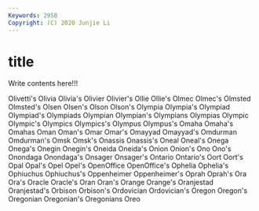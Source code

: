 ```yaml
---
Keywords: 2958
Copyright: (C) 2020 Junjie Li
---
```


# title

Write contents here!!!

Olivetti's 
Olivia 
Olivia's 
Olivier 
Olivier's 
Ollie 
Ollie's 
Olmec
Olmec's 
Olmsted 
Olmsted's 
Olsen 
Olsen's 
Olson 
Olson's 
Olympia 
Olympia's 
Olympiad
Olympiad's 
Olympiads 
Olympian 
Olympian's 
Olympians 
Olympias 
Olympic 
Olympic's 
Olympics 
Olympics's
Olympus 
Olympus's 
Omaha 
Omaha's 
Omahas 
Oman 
Oman's 
Omar 
Omar's 
Omayyad
Omayyad's 
Omdurman 
Omdurman's 
Omsk 
Omsk's 
Onassis 
Onassis's 
Oneal 
Oneal's 
Onega
Onega's 
Onegin 
Onegin's 
Oneida 
Oneida's 
Onion 
Onion's 
Ono 
Ono's 
Onondaga
Onondaga's 
Onsager 
Onsager's 
Ontario 
Ontario's 
Oort 
Oort's 
Opal 
Opal's 
Opel
Opel's 
OpenOffice 
OpenOffice's 
Ophelia 
Ophelia's 
Ophiuchus 
Ophiuchus's 
Oppenheimer 
Oppenheimer's 
Oprah
Oprah's 
Ora 
Ora's 
Oracle 
Oracle's 
Oran 
Oran's 
Orange 
Orange's 
Oranjestad
Oranjestad's 
Orbison 
Orbison's 
Ordovician 
Ordovician's 
Oregon 
Oregon's 
Oregonian 
Oregonian's 
Oregonians
Oreo 
